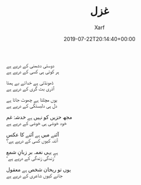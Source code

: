 ﻿---
id: 208
title: غزل
date: 2019-07-22T20:14:40+00:00
author: Xarf
layout: post
guid: https://chashm-e-afreen.000webhostapp.com/?p=208
image: 'https://res.cloudinary.com/dm7h7e8xj/image/upload/c_fill,h_399,w_760/v1501268554/sunrise_ttb9nk.jpg'
permalink: '/2019/07/%d8%ba%d8%b2%d9%84-9'
category: 'غزلیات'
---
 
<span style="font-family: mehr;">دوستی دشمنی کے درپے ہے</span>  
<span style="font-family: mehr;">ہر کوئی ہی کسی کے درپے ہے</span>

<span style="font-family: mehr;">ڈھونڈتی ہے خدائے بے ہمتا</span>  
<span style="font-family: mehr;">آذری بت گری کے درپے ہے</span>

<span style="font-family: mehr;">یوں مچلتا ہے چھوٹ جاتا ہے</span>  
<span style="font-family: mehr;">دل ہی دلبستگی کے درپے ہے</span>

<span style="font-family: mehr;">مجھ حزیں کو نہیں ہے خدشۂ غم</span>  
<span style="font-family: mehr;">خود خوشی ہی خوشی کے درپے ہے</span>

<span style="font-family: mehr;">آئنے میں ہے آئنے کا عکس</span>  
<span style="font-family: mehr;">آئنہ کیوں کسی کے درپے ہے؟</span>

<span style="font-family: mehr;">ہے یہی نغمہ بر زبانِ شمع</span>  
<span style="font-family: mehr;">&#8216;زندگی زندگی کے درپے ہے&#8217;</span>

<span style="font-family: mehr;">یوں تو ریحان شخص ہے معقول</span>  
<span style="font-family: mehr;">جانے کیوں شاعری کے درپے ہے</span>
 